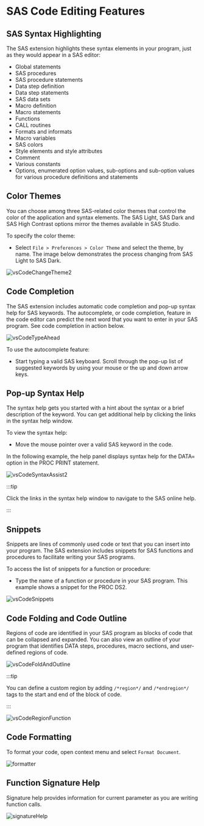 # SAS Code Editing Features

## SAS Syntax Highlighting

The SAS extension highlights these syntax elements in your program, just as they would appear in a SAS editor:

- Global statements
- SAS procedures
- SAS procedure statements
- Data step definition
- Data step statements
- SAS data sets
- Macro definition
- Macro statements
- Functions
- CALL routines
- Formats and informats
- Macro variables
- SAS colors
- Style elements and style attributes
- Comment
- Various constants
- Options, enumerated option values, sub-options and sub-option values for various procedure definitions and statements

## Color Themes

You can choose among three SAS-related color themes that control the color of the application and syntax elements. The SAS Light, SAS Dark and SAS High Contrast options mirror the themes available in SAS Studio.

To specify the color theme:

- Select `File > Preferences > Color Theme` and select the theme, by name. The image below demonstrates the process changing from SAS Light to SAS Dark.

![vsCodeChangeTheme2](/images/vsCodeChangeTheme2.gif)

## Code Completion

The SAS extension includes automatic code completion and pop-up syntax help for SAS keywords. The autocomplete, or code completion, feature in the code editor can predict the next word that you want to enter in your SAS program. See code completion in action below.

![vsCodeTypeAhead](/images/vsCodeTypeAhead.gif)

To use the autocomplete feature:

- Start typing a valid SAS keyboard. Scroll through the pop-up list of suggested keywords by using your mouse or the up and down arrow keys.

## Pop-up Syntax Help

The syntax help gets you started with a hint about the syntax or a brief description of the keyword. You can get additional help by clicking the links in the syntax help window.

To view the syntax help:

- Move the mouse pointer over a valid SAS keyword in the code.

In the following example, the help panel displays syntax help for the DATA= option in the PROC PRINT statement.

![vsCodeSyntaxAssist2](/images/vsCodeSyntaxAssist2.gif)

:::tip

Click the links in the syntax help window to navigate to the SAS online help.

:::

## Snippets

Snippets are lines of commonly used code or text that you can insert into your program. The SAS extension includes snippets for SAS functions and procedures to facilitate writing your SAS programs.

To access the list of snippets for a function or procedure:

- Type the name of a function or procedure in your SAS program. This example shows a snippet for the PROC DS2.

![vsCodeSnippets](/images/vsCodeSnippets.gif)

## Code Folding and Code Outline

Regions of code are identified in your SAS program as blocks of code that can be collapsed and expanded. You can also view an outline of your program that identifies DATA steps, procedures, macro sections, and user-defined regions of code.

![vsCodeFoldAndOutline](/images/vsCodeFoldAndOutline.gif)

:::tip

You can define a custom region by adding `/*region*/` and `/*endregion*/` tags to the start and end of the block of code.

:::

![vsCodeRegionFunction](/images/vsCodeRegionFunction.gif)

## Code Formatting

To format your code, open context menu and select `Format Document`.

![formatter](/images/formatter.gif)

## Function Signature Help

Signature help provides information for current parameter as you are writing function calls.

![signatureHelp](/images/signatureHelp.gif)
